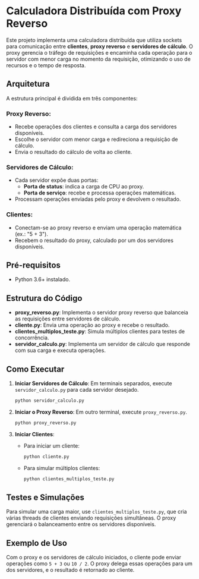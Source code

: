 # Calculadora Distribuída com Proxy Reverso

Este projeto implementa uma calculadora distribuída que utiliza sockets para comunicação entre **clientes**, **proxy reverso** e **servidores de cálculo**. O proxy gerencia o tráfego de requisições e encaminha cada operação para o servidor com menor carga no momento da requisição, otimizando o uso de recursos e o tempo de resposta.

## Arquitetura

A estrutura principal é dividida em três componentes:

### Proxy Reverso:
- Recebe operações dos clientes e consulta a carga dos servidores disponíveis.
- Escolhe o servidor com menor carga e redireciona a requisição de cálculo.
- Envia o resultado do cálculo de volta ao cliente.

### Servidores de Cálculo:
- Cada servidor expõe duas portas:
  - **Porta de status**: indica a carga de CPU ao proxy.
  - **Porta de serviço**: recebe e processa operações matemáticas.
- Processam operações enviadas pelo proxy e devolvem o resultado.

### Clientes:
- Conectam-se ao proxy reverso e enviam uma operação matemática (ex.: "5 + 3").
- Recebem o resultado do proxy, calculado por um dos servidores disponíveis.

## Pré-requisitos

- Python 3.6+ instalado.

## Estrutura do Código

- **proxy_reverso.py**: Implementa o servidor proxy reverso que balanceia as requisições entre servidores de cálculo.
- **cliente.py**: Envia uma operação ao proxy e recebe o resultado.
- **clientes_multiplos_teste.py**: Simula múltiplos clientes para testes de concorrência.
- **servidor_calculo.py**: Implementa um servidor de cálculo que responde com sua carga e executa operações.

## Como Executar

1. **Iniciar Servidores de Cálculo**: Em terminais separados, execute `servidor_calculo.py` para cada servidor desejado.

    ```bash
    python servidor_calculo.py
    ```

2. **Iniciar o Proxy Reverso**: Em outro terminal, execute `proxy_reverso.py`.

    ```bash
    python proxy_reverso.py
    ```

3. **Iniciar Clientes**:
   - Para iniciar um cliente:

      ```bash
      python cliente.py
      ```

   - Para simular múltiplos clientes:

      ```bash
      python clientes_multiplos_teste.py
      ```

## Testes e Simulações

Para simular uma carga maior, use `clientes_multiplos_teste.py`, que cria várias threads de clientes enviando requisições simultâneas. O proxy gerenciará o balanceamento entre os servidores disponíveis.

## Exemplo de Uso

Com o proxy e os servidores de cálculo iniciados, o cliente pode enviar operações como `5 + 3` ou `10 / 2`. O proxy delega essas operações para um dos servidores, e o resultado é retornado ao cliente.
